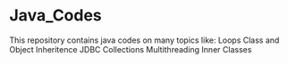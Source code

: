 # Java_Codes
This repository contains java codes on many topics like:
Loops
Class and Object
Inheritence
JDBC
Collections
Multithreading
Inner Classes
